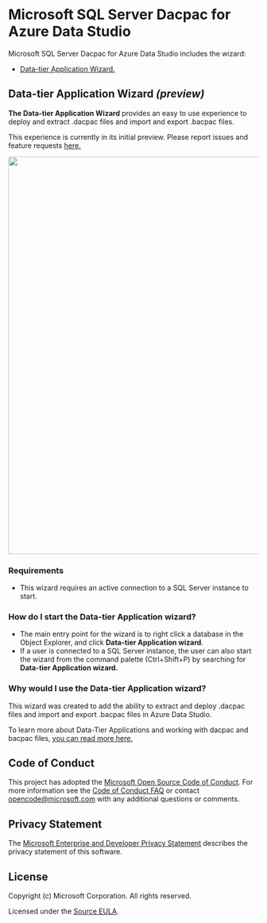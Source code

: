 # Microsoft SQL Server Dacpac for Azure Data Studio

Microsoft SQL Server Dacpac for Azure Data Studio includes the wizard:
- [Data-tier Application Wizard.](#data-tier-application-wizard-preview)

## Data-tier Application Wizard *(preview)*
**The Data-tier Application Wizard** provides an easy to use experience to deploy and extract .dacpac files and import and export .bacpac files.

This experience is currently in its initial preview. Please report issues and feature requests [here.](https://github.com/microsoft/azuredatastudio/issues)

<img src="https://user-images.githubusercontent.com/30873802/49676289-f2df6880-fa2d-11e8-8bfa-6213b7734075.png" width="800px" />

 ### Requirements
 * This wizard requires an active connection to a SQL Server instance to start.

 ### How do I start the Data-tier Application wizard?
 * The main entry point for the wizard is to right click a database in the Object Explorer, and click **Data-tier Application wizard**.
 * If a user is connected to a SQL Server instance, the user can also start the wizard from the command palette (Ctrl+Shift+P) by searching for **Data-tier Application wizard.**

 ### Why would I use the Data-tier Application wizard?
 This wizard was created to add the ability to extract and deploy .dacpac files and import and export .bacpac files in Azure Data Studio.

To learn more about Data-Tier Applications and working with dacpac and bacpac files, [you can read more here.](https://docs.microsoft.com/en-us/sql/relational-databases/data-tier-applications/data-tier-applications?view=sql-server-2017)

## Code of Conduct

This project has adopted the [Microsoft Open Source Code of Conduct](https://opensource.microsoft.com/codeofconduct/). For more information see the [Code of Conduct FAQ](https://opensource.microsoft.com/codeofconduct/faq/) or contact [opencode@microsoft.com](mailto:opencode@microsoft.com) with any additional questions or comments.

## Privacy Statement

The [Microsoft Enterprise and Developer Privacy Statement](https://privacy.microsoft.com/en-us/privacystatement) describes the privacy statement of this software.

## License

Copyright (c) Microsoft Corporation. All rights reserved.

Licensed under the [Source EULA](https://raw.githubusercontent.com/Microsoft/azuredatastudio/master/LICENSE.txt).
